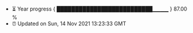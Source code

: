 - ⏳ Year progress { ██████████████████████████▁▁▁▁ } 87.00 %
- ⏰ Updated on Sun, 14 Nov 2021 13:23:33 GMT

